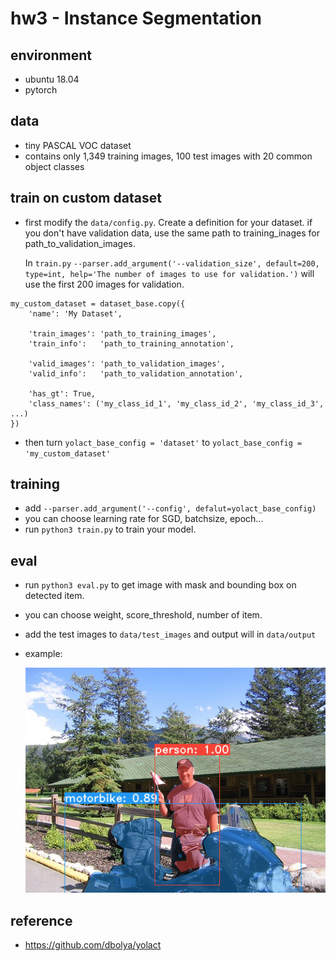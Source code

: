 # hw3 - Instance Segmentation

## environment
- ubuntu 18.04
- pytorch

## data
- tiny PASCAL VOC dataset
- contains only 1,349 training images, 100 test images with 20 common object classes

## train on custom dataset
- first modify the `data/config.py`. Create a definition for your dataset. if you don't have validation data, use the same path to training_inages for path_to_validation_images. 

  In `train.py` `--parser.add_argument('--validation_size', default=200, type=int, help='The number of images to use for validation.')` will use the first 200 images for validation.
  
```
my_custom_dataset = dataset_base.copy({
    'name': 'My Dataset',

    'train_images': 'path_to_training_images',
    'train_info':   'path_to_training_annotation',

    'valid_images': 'path_to_validation_images',
    'valid_info':   'path_to_validation_annotation',

    'has_gt': True,
    'class_names': ('my_class_id_1', 'my_class_id_2', 'my_class_id_3', ...)
})
```
- then turn `yolact_base_config = 'dataset'` to  `yolact_base_config = 'my_custom_dataset'`

## training
- add `--parser.add_argument('--config', defalut=yolact_base_config)`
- you can choose learning rate for SGD, batchsize, epoch...
- run `python3 train.py` to train your model.

## eval
- run `python3 eval.py` to get image with mask and bounding box on detected item.
- you can choose weight, score_threshold, number of item.
- add the test images to `data/test_images` and output will in `data/output`
- example:

  ![image](https://github.com/shenhsinyu/hw3/blob/main/2007_002823.png)
  
## reference
- https://github.com/dbolya/yolact
